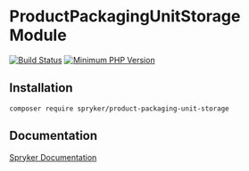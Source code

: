 # ProductPackagingUnitStorage Module
[![Build Status](https://travis-ci.org/spryker/product-packaging-unit-storage.svg)](https://travis-ci.org/spryker/product-packaging-unit-storage)
[![Minimum PHP Version](https://img.shields.io/badge/php-%3E%3D%207.3-8892BF.svg)](https://php.net/)

## Installation

```
composer require spryker/product-packaging-unit-storage
```

## Documentation

[Spryker Documentation](https://academy.spryker.com/developing_with_spryker/module_guide/modules.html)
